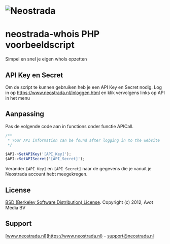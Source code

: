![Neostrada](https://www.neostrada.nl/asset/nx/images/logo.png)
=================

# neostrada-whois PHP voorbeeldscript
Simpel en snel je eigen whoIs opzetten

## API Key en Secret ##
Om de script te kunnen gebruiken heb je een API Key en Secret nodig.
Log in op https://www.neostrada.nl/inloggen.html en klik vervolgens links op API in het menu

## Aanpassing ##
Pas de volgende code aan in functions onder functie APICall.

```js
/**
 * Your API information can be found after logging in to the website
 */

$API->SetAPIKey('[API_Key]');
$API->SetAPISecret('[API_Secret]');
```

Verander `[API_Key]` en `[API_Secret]` naar de gegevens die je vanuit je Neostrada account hebt meegekregen.

## License ##
[BSD (Berkeley Software Distribution) License](http://www.opensource.org/licenses/bsd-license.php).
Copyright (c) 2012, Avot Media BV

## Support ##
[www.neostrada.nl](https://www.neostrada.nl) - support@neostrada.nl